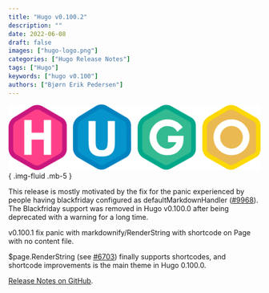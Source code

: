 ```yaml
---
title: "Hugo v0.100.2"
description: ""
date: 2022-06-08
draft: false
images: ["hugo-logo.png"]
categories: ["Hugo Release Notes"]
tags: ["Hugo"]
keywords: ["hugo v0.100"]
authors: ["Bjørn Erik Pedersen"]
---
```


![Hugo](hugo-logo.svg)
{ .img-fluid .mb-5 }

This release is mostly motivated by the fix for the panic experienced by people having blackfriday configured as defaultMarkdownHandler ([#9968](https://github.com/gohugoio/hugo/issues/9968)). The Blackfriday support was removed in Hugo v0.100.0 after being deprecated with a warning for a long time.

v0.100.1 fix panic with markdownify/RenderString with shortcode on Page with no content file.

$page.RenderString (see [#6703](https://github.com/gohugoio/hugo/issues/6703)) finally supports shortcodes, and shortcode improvements is the main theme in Hugo 0.100.0.


[Release Notes on GitHub](https://github.com/gohugoio/hugo/releases).
